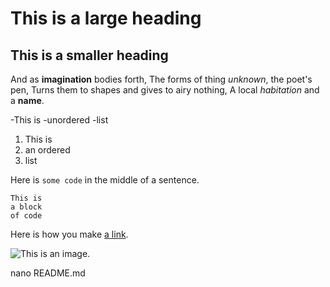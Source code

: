 # This is a large heading

## This is a smaller heading

And as **imagination** bodies forth,
The forms of thing *unknown*, the poet's pen,
Turns them to shapes and gives to airy nothing,
A local *habitation* and a **name**.

-This is
-unordered
-list

1. This is
2. an ordered
3. list

Here is `some code` in the middle of a sentence.

```
This is 
a block
of code
```

Here is how you make [a link](https://www.wikipedia.org).

![This is an image.](http://github.com/yihui/xaringan/releases/download/v0.0.2/karl-moustache.jpg)

nano README.md
